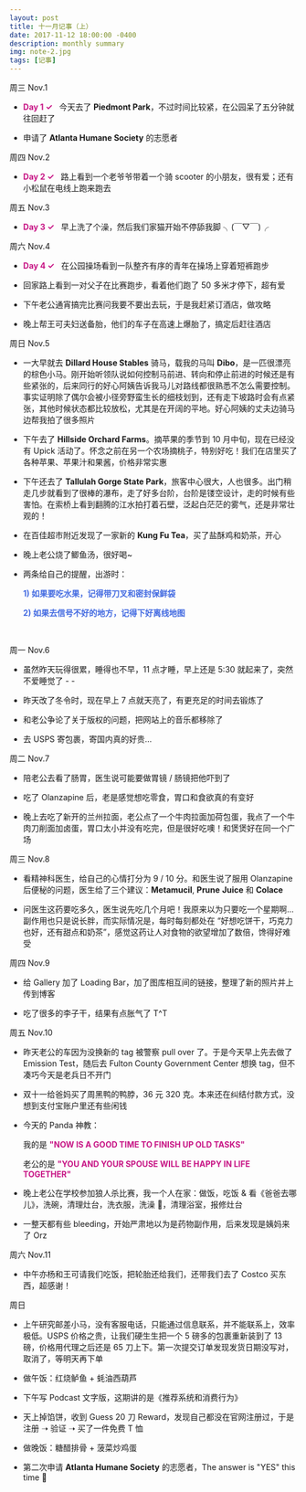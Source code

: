 ```yaml
---
layout: post
title: 十一月记事（上）
date: 2017-11-12 18:00:00 -0400
description: monthly summary
img: note-2.jpg
tags: [记事]
---
```




周三 Nov.1

- <span style="color:MediumVioletRed">**Day 1 ✓**</span> &nbsp; 今天去了 **Piedmont Park**，不过时间比较紧，在公园呆了五分钟就往回赶了


- 申请了 **Atlanta Humane Society** 的志愿者


周四 Nov.2

- <span style="color:MediumVioletRed">**Day 2 ✓** </span>  &nbsp; 路上看到一个老爷爷带着一个骑 scooter 的小朋友，很有爱；还有小松鼠在电线上跑来跑去

周五 Nov.3

- <span style="color:MediumVioletRed">**Day 3 ✓** </span>  &nbsp; 早上洗了个澡，然后我们家猫开始不停舔我脚 ╮(￣▽￣)╭

周六 Nov.4

- <span style="color:MediumVioletRed">**Day 4 ✓** </span>  &nbsp; 在公园操场看到一队整齐有序的青年在操场上穿着短裤跑步

- 回家路上看到一对父子在比赛跑步，看着他们跑了 50 多米才停下，超有爱

- 下午老公通宵搞完比赛问我要不要出去玩，于是我赶紧订酒店，做攻略

- 晚上帮王可夫妇送备胎，他们的车子在高速上爆胎了，搞定后赶往酒店


周日 Nov.5

- 一大早就去 **Dillard House Stables** 骑马，载我的马叫 **Dibo**，是一匹很漂亮的棕色小马。刚开始听领队说如何控制马前进、转向和停止前进的时候还是有些紧张的，后来同行的好心阿姨告诉我马儿对路线都很熟悉不怎么需要控制。事实证明除了偶尔会被小径旁野蛮生长的细枝划到，还有走下坡路时会有点紧张，其他时候状态都比较放松，尤其是在开阔的平地。好心阿姨的丈夫边骑马边帮我拍了很多照片

- 下午去了 **Hillside Orchard Farms**。摘苹果的季节到 10 月中旬，现在已经没有 Upick 活动了。怀念之前在另一个农场摘桃子，特别好吃！我们在店里买了各种苹果、苹果汁和果酱，价格非常实惠

- 下午还去了 **Tallulah Gorge State Park**，旅客中心很大，人也很多。出门稍走几步就看到了很棒的瀑布，走了好多台阶，台阶是镂空设计，走的时候有些害怕。在索桥上看到翻腾的江水拍打着石壁，泛起白茫茫的雾气，还是非常壮观的！

- 在百佳超市附近发现了一家新的 **Kung Fu Tea**，买了盐酥鸡和奶茶，开心

- 晚上老公烧了鲫鱼汤，很好喝~

- 两条给自己的提醒，出游时：

  <span style="color:RoyalBlue">**1) 如果要吃水果，记得带刀叉和密封保鲜袋**</span>

  <span style="color:RoyalBlue">**2) 如果去信号不好的地方，记得下好离线地图**</span>

<br>


周一 Nov.6

- 虽然昨天玩得很累，睡得也不早，11 点才睡，早上还是 5:30 就起来了，突然不爱睡觉了 - -

- 昨天改了冬令时，现在早上 7 点就天亮了，有更充足的时间去锻炼了

- 和老公争论了关于版权的问题，把网站上的音乐都移除了

- 去 USPS 寄包裹，寄国内真的好贵...

周二 Nov.7

- 陪老公去看了肠胃，医生说可能要做胃镜 / 肠镜把他吓到了

- 吃了 Olanzapine 后，老是感觉想吃零食，胃口和食欲真的有变好

- 晚上去吃了新开的兰州拉面，老公点了一个牛肉拉面加荷包蛋，我点了一个牛肉刀削面加卤蛋，胃口太小并没有吃完，但是很好吃噢！和煲煲好在同一个广场

周三 Nov.8

- 看精神科医生，给自己的心情打分为 9 / 10 分。和医生说了服用 Olanzapine 后便秘的问题，医生给了三个建议：**Metamucil**, **Prune** **Juice** 和 **Colace** 

- 问医生这药要吃多久，医生说先吃几个月吧！我原来以为只要吃一个星期啊... 副作用也只是说长胖，而实际情况是，每时每刻都处在 “好想吃饼干，巧克力也好，还有甜点和奶茶”，感觉这药让人对食物的欲望增加了数倍，馋得好难受

周四 Nov.9

- 给 Gallery 加了 Loading Bar，加了图库相互间的链接，整理了新的照片并上传到博客

- 吃了很多的李子干，结果有点胀气了 T^T


周五 Nov.10

- 昨天老公的车因为没换新的 tag 被警察 pull over 了。于是今天早上先去做了 Emission Test，随后去 Fulton County Government Center 想换 tag，但不凑巧今天是老兵日不开门

- 双十一给爸妈买了周黑鸭的鸭脖，36 元 320 克。本来还在纠结付款方式，没想到支付宝账户里还有些闲钱

- 今天的 Panda 神教：

  我的是 <span style="color:MediumVioletRed">**"NOW IS A GOOD TIME TO FINISH UP OLD TASKS"**</span>

  老公的是 <span style="color:MediumVioletRed">**"YOU AND YOUR SPOUSE WILL BE HAPPY IN LIFE TOGETHER"**</span>

- 晚上老公在学校参加狼人杀比赛，我一个人在家：做饭，吃饭 & 看《爸爸去哪儿》，洗碗，清理灶台，洗衣服，洗澡 🛀，清理浴室，报修灶台

- 一整天都有些 bleeding，开始严肃地以为是药物副作用，后来发现是姨妈来了 Orz


周六 Nov.11

- 中午亦杨和王可请我们吃饭，把轮胎还给我们，还带我们去了 Costco 买东西，超感谢！

周日

- 上午研究邮差小马，没有客服电话，只能通过信息联系，并不能联系上，效率极低。USPS 价格之贵，让我们硬生生把一个 5 磅多的包裹重新装到了 13 磅，价格用代理之后还是 65 刀上下。第一次提交订单发现发货日期没写对，取消了，等明天再下单

- 做午饭：红烧鲈鱼 + 蚝油西葫芦

- 下午写 Podcast 文字版，这期讲的是《推荐系统和消费行为》

- 天上掉馅饼，收到 Guess 20 刀 Reward，发现自己都没在官网注册过，于是注册 ➝ 验证 ➝ 买了一件免费 T 恤

- 做晚饭：糖醋排骨 + 菠菜炒鸡蛋

- 第二次申请 **Atlanta Humane Society** 的志愿者，The answer is "YES" this time 🎉 
